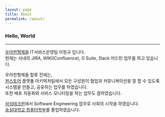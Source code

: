 ```yaml
---
layout: page
title: About
permalink: /about/
---
```

### Hello, World
---
[우아한형제들](https://www.woowahan.com/) IT서비스운영팀 이청규 입니다.  
현재는 사내의 JIRA, WIKI(Confluence), G Suite, Slack 어드민 업무를 하고 있습니다.  

우아한형제들 합류 전에는,  
[원스토어](https://www.onestorecorp.com/) 플랫폼 아키텍처팀에서 모든 구성원이 협업과 커뮤니케이션을 잘 할 수 있도록 시스템을 만들고, 공유하는 업무를 하였습니다.  
또한 배포 자동화와 서비스 모니터링을 하는 업무도 겸하였습니다.  

[삼성테크윈](https://www.hanwha-security.com/ko/)에서 Software Engineering 업무로 사회의 시작을 하였습니다.  
[숭실대학교 컴퓨터학부](http://cse.ssu.ac.kr/)를 졸업하였습니다.